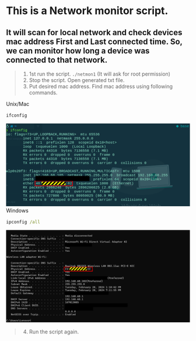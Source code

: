 # This is a Network monitor script. 
## It will scan for local network and check devices mac address First and Last connected time. So, we can monitor how long a device was connected to that network.


> 1. 1st run the script. `./netmon1` (It will ask for root permission)
> 2. Stop the script. Open generated txt file.
> 3. Put desired mac address. Find mac address using following commands.

Unix/Mac
```sh
ifconfig
```
![Screenshot](linux1.png)
Windows
```cmd
ipconfig /all
```
![Screenshot](windows.png)
> 4. Run the script again.
